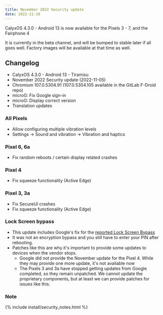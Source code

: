 ```yaml
---
title: November 2022 Security update
date: 2022-11-10
---
```


CalyxOS 4.3.0 - Android 13 is now available for the Pixels 3 - 7, and the Fairphone 4

It is currently in the beta channel, and will be bumped to stable later if all goes well. Factory images will be available at that time as well.

## Changelog
* CalyxOS 4.3.0 - Android 13 - Tiramisu
* November 2022 Security update (2022-11-05)
* Chromium 107.0.5304.91 (107.0.5304.105 available in the GitLab F-Droid repo)
* microG: Fix Google sign-in
* microG: Display correct version
* Translation updates

### All Pixels
* Allow configuring multiple vibration levels
* Settings -> Sound and vibration -> Vibration and haptics

### Pixel 6, 6a
* Fix random reboots / certain display related crashes

### Pixel 4
* Fix squeeze functionality (Active Edge)

### Pixel 3, 3a
* Fix SecureUI crashes
* Fix squeeze functionality (Active Edge)

### Lock Screen bypass
* This update includes Google's fix for the [reported Lock Screen Bypass](https://bugs.xdavidhu.me/google/2022/11/10/accidental-70k-google-pixel-lock-screen-bypass/)
* It was not an encryption bypass and you still have to enter your PIN after rebooting.
* Patches like this are why it's important to provide some updates to devices when the vendor stops.
  * Google did not provide the November update for the Pixel 4. While they may provide one more update, it's not available now
  * The Pixels 3 and 3a have stopped getting updates from Google completed, so they remain unpatched. We cannot update the proprietary components, but at least we can provide patches for issues like this.

### Note

{% include install/security_notes.html %}
